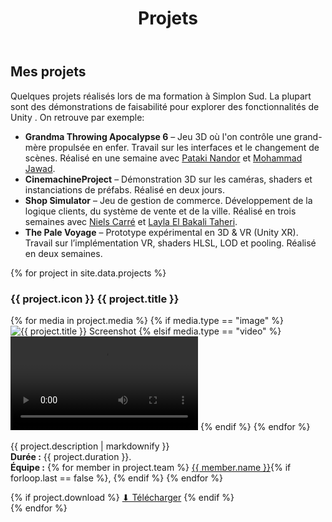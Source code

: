 ﻿---
layout: default
title: Projets
---

<div class="card floating">
  <h2>Mes projets</h2>
  <p>Quelques projets réalisés lors de ma formation à Simplon Sud. La plupart sont des <span class="highlight">démonstrations de faisabilité</span> pour explorer des fonctionnalités de <span class="highlight">Unity</span> . On retrouve par exemple:</p>
  <ul>
    <li><strong>Grandma Throwing Apocalypse 6</strong> – Jeu 3D où l'on contrôle une grand-mère propulsée en enfer. Travail sur les interfaces et le changement de scènes. Réalisé en une semaine avec <a href="https://www.linkedin.com/in/pataki-nandor-9b809735b/">Pataki Nandor</a> et <a href="https://www.linkedin.com/in/mohammad-jawad-07ab93259/">Mohammad Jawad</a>.</li>
    <li><strong>CinemachineProject</strong> – Démonstration 3D sur les caméras, shaders et instanciations de préfabs. Réalisé en deux jours.</li>
    <li><strong>Shop Simulator</strong> – Jeu de gestion de commerce. Développement de la logique clients, du système de vente et de la ville. Réalisé en trois semaines avec <a href="https://www.linkedin.com/in/niels-carre-360907333/">Niels Carré</a> et <a href="https://www.linkedin.com/in/layla-el-bakali-taheri-59ba4435a/">Layla El Bakali Taheri</a>.</li>
    <li><strong>The Pale Voyage</strong> – Prototype expérimental en 3D & VR (Unity XR). Travail sur l’implémentation VR, shaders HLSL, LOD et pooling. Réalisé en deux semaines.</li>
  </ul>

  {% for project in site.data.projects %}
    <div class="showcase">
      <h3>{{ project.icon }} {{ project.title }}</h3>
      <div class="showcase-media">
        {% for media in project.media %}
          {% if media.type == "image" %}
            <img src="{{ media.src }}" alt="{{ project.title }} Screenshot">
          {% elsif media.type == "video" %}
            <video controls>
              <source src="{{ media.src }}" type="video/mp4">
            </video>
          {% endif %}
        {% endfor %}
      </div>
      <p>
        {{ project.description | markdownify }}<br>
        <strong>Durée :</strong> {{ project.duration }}.<br>
        <strong>Équipe :</strong>
        {% for member in project.team %}
          <a href="{{ member.link }}">{{ member.name }}</a>{% if forloop.last == false %}, {% endif %}
        {% endfor %}
      </p>
      {% if project.download %}
        <a class="button" href="{{ project.download }}" download>⬇ Télécharger</a>
      {% endif %}
    </div>
    {% endfor %}
</div>
